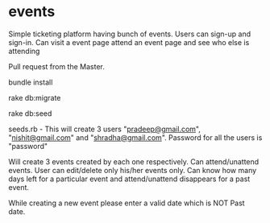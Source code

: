 # events
Simple ticketing platform having bunch of events. Users can sign-up and sign-in. Can visit a event page attend an event page and see who else is attending

Pull request from the Master.

bundle install

rake db:migrate

rake db:seed

seeds.rb - This will create 3 users "pradeep@gmail.com", "nishit@gmail.com"  and "shradha@gmail.com". Password for all the users is "password"

Will create 3 events created by each one respectively. Can attend/unattend events. User can edit/delete only his/her events only.
Can know how many days left for a particular event and attend/unattend disappears for a past event.

While creating a new event please enter a valid date which is NOT Past date. 
